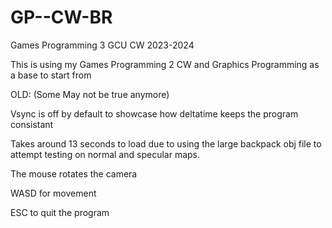 # GP--CW-BR
Games Programming 3 GCU CW 2023-2024

This is using my Games Programming 2 CW and Graphics Programming as a base to start from




OLD: (Some May not be true anymore)

Vsync is off by default to showcase how deltatime keeps the program consistant 

Takes around 13 seconds to load due to using the large backpack obj file to attempt testing on normal and specular maps.

The mouse rotates the camera 

WASD for movement

ESC to quit the program

